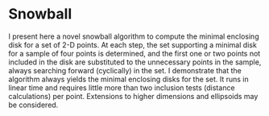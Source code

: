# Snowball
I present here a novel snowball algorithm to compute the minimal enclosing disk for a set of 2-D points. At each step, the set supporting a minimal disk for a sample of four points is determined, and the first one or two points not included in the disk are substituted to the unnecessary points in the sample, always searching forward (cyclically) in the set. I demonstrate that the algorithm always yields the minimal enclosing disks for the set. It runs in linear time and requires little more than two inclusion tests (distance calculations) per point. Extensions to higher dimensions and ellipsoids may be considered.
